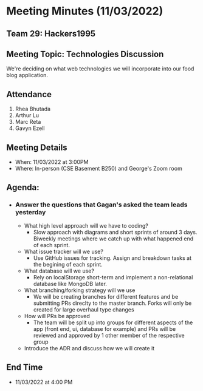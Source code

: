 # Meeting Minutes (11/03/2022)
## Team 29: Hackers1995
## Meeting Topic: Technologies Discussion
We're deciding on what web technologies we will incorporate into our food blog application.

## Attendance
1. Rhea Bhutada
3. Arthur Lu
5. Marc Reta
8. Gavyn Ezell
## Meeting Details
- When: 11/03/2022 at 3:00PM
- Where: In-person (CSE Basement B250) and George's Zoom room

## Agenda:
- ### Answer the questions that Gagan's asked the team leads yesterday
  - What high level approach will we have to coding?
    - Slow approach with diagrams and short sprints of around 3 days. Biweekly meetings where we catch up with what happened end of each sprint.
  - What issue tracker will we use?
    - Use GitHub issues for tracking. Assign and breakdown tasks at the begining of each sprint.
  - What database will we use?
    - Rely on localStorage short-term and implement a non-relational database like MongoDB later.
  - What branching/forking strategy will we use
    - We will be creating branches for different features and be submitting PRs direclty to the master branch. Forks will only be created for large overhaul type changes
  - How will PRs be approved
    - The team will be split up into groups for different aspects of the app (front end, ui, database for example) and PRs will be reviewed and approved by 1 other member of the respective group
  - Introduce the ADR and discuss how we will create it

## End Time
- 11/03/2022 at 4:00 PM
